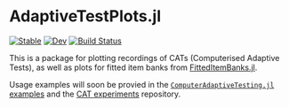 # AdaptiveTestPlots.jl

[![Stable](https://img.shields.io/badge/docs-stable-blue.svg)](https://JuliaPsychometricsBazaar.github.io/AdaptiveTestPlots.jl/stable)
[![Dev](https://img.shields.io/badge/docs-dev-blue.svg)](https://JuliaPsychometricsBazaar.github.io/AdaptiveTestPlots.jl/dev)
[![Build Status](https://github.com/JuliaPsychometricsBazaar/AdaptiveTestPlots.jl/actions/workflows/test.yml/badge.svg?branch=main)](https://github.com/JuliaPsychometricsBazaar/AdaptiveTestPlots.jl/actions/workflows/test.yml?query=branch%3Amain)


This is a package for plotting recordings of CATs (Computerised Adaptive
Tests), as well as plots for fitted item banks from
[FittedItemBanks.jl](https://github.com/JuliaPsychometricsBazaar/FittedItemBanks.jl).

Usage examples will soon be provied in the
[`ComputerAdaptiveTesting.jl` examples](https://juliapsychometricsbazaar.github.io/ComputerAdaptiveTesting.jl/dev/examples/)
and the
[CAT experiments](https://github.com/JuliaPsychometricsBazaar/CATExperiments)
repository.
